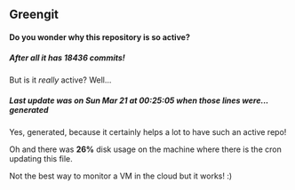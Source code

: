 ## Greengit

#### Do you wonder why this repository is so active?

##### After all it has 18436 commits!

But is it *really* active? Well...

##### Last update was on Sun Mar 21 at 00:25:05 when those lines were... generated

Yes, generated, because it certainly helps a lot to have such an active repo!

Oh and there was **26%** disk usage on the machine
where there is the cron updating this file.

Not the best way to monitor a VM in the cloud but it works! :)
